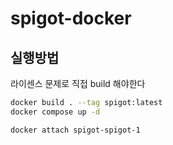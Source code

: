 # spigot-docker

## 실행방법
라이센스 문제로 직접 build 해야한다
```bash
docker build . --tag spigot:latest
docker compose up -d

docker attach spigot-spigot-1
```